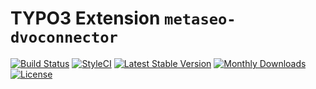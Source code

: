 # TYPO3 Extension ``metaseo-dvoconnector``

[![Build Status](https://travis-ci.org/codebobbly/metaseo_dvoconnector.png)](https://travis-ci.org/codebobbly/metaseo_dvoconnector)
[![StyleCI](https://styleci.io/repos/141845491/shield?branch=master)](https://styleci.io/repos/141845491/)
[![Latest Stable Version](https://poser.pugx.org/rgu/metaseo-dvoconnector/v/stable)](https://packagist.org/packages/rgu/metaseo-dvoconnector)
[![Monthly Downloads](https://poser.pugx.org/rgu/metaseo-dvoconnector/d/monthly)](https://packagist.org/packages/rgu/metaseo-dvoconnector)
[![License](https://poser.pugx.org/rgu/metaseo-dvoconnector/license)](https://packagist.org/packages/rgu/metaseo-dvoconnector)
